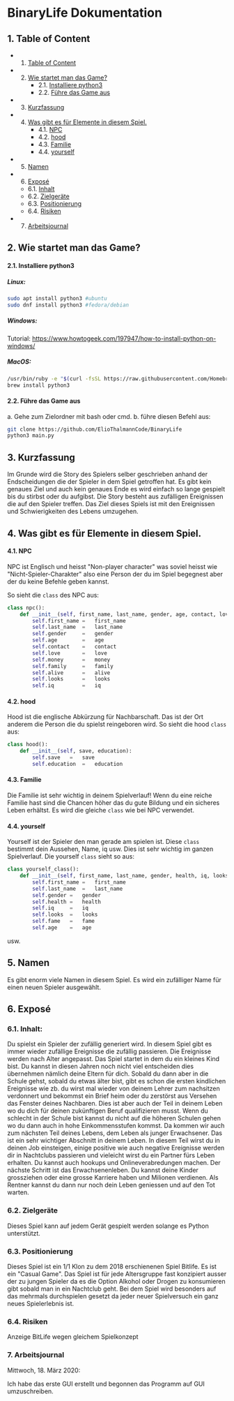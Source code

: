 # BinaryLife Dokumentation


##  1. <a name='TableofContent'></a>Table of Content
<!-- vscode-markdown-toc -->
* 1. [Table of Content](#TableofContent)
* 2. [Wie startet man das Game?](#WiestartetmandasGame)
		* 2.1. [Installiere python3](#Installierepython3)
		* 2.2. [Führe das Game aus](#FhredasGameaus)
* 3. [Kurzfassung](#Kurzfassung)
* 4. [Was gibt es für Elemente in diesem Spiel.](#WasgibtesfrElementeindiesemSpiel.)
		* 4.1. [NPC](#NPC)
		* 4.2. [hood](#hood)
		* 4.3. [Familie](#Familie)
		* 4.4. [yourself](#yourself)
* 5. [Namen](#Namen)
* 6. [Exposé](#Expos)
	* 6.1. [Inhalt](#InhaltdesGames)
	* 6.2. [Zielgeräte](#Zielgerte)
	* 6.3. [Positionierung](#Positionierung)
	* 6.4. [Risiken](#Risiken)
* 7. [Arbeitsjournal](#journal)

<!-- vscode-markdown-toc-config
	numbering=true
	autoSave=true
	/vscode-markdown-toc-config -->
<!-- /vscode-markdown-toc -->



##  2. <a name='WiestartetmandasGame'></a>Wie startet man das Game?

####  2.1. <a name='Installierepython3'></a>Installiere python3

##### Linux:
```bash
sudo apt install python3 #ubuntu
sudo dnf install python3 #fedora/debian
```
##### Windows:
Tutorial: https://www.howtogeek.com/197947/how-to-install-python-on-windows/
##### MacOS:
```bash
/usr/bin/ruby -e "$(curl -fsSL https://raw.githubusercontent.com/Homebrew/install/master/install)"
brew install python3 
```
####  2.2. <a name='FhredasGameaus'></a>Führe das Game aus
a. Gehe zum Zielordner mit bash oder cmd.
b. führe diesen Befehl aus:
```bash
git clone https://github.com/ElioThalmannCode/BinaryLife
python3 main.py
```



##  3. <a name='Kurzfassung'></a>Kurzfassung
Im Grunde wird die Story des Spielers selber geschrieben anhand der Endscheidungen die der Spieler in dem Spiel getroffen hat. Es gibt kein genaues Ziel und auch kein genaues Ende es wird einfach so lange gespielt bis du stirbst oder du aufgibst. Die Story besteht aus zufälligen Ereignissen die auf den Spieler treffen. Das Ziel dieses Spiels ist mit den Ereignissen und Schwierigkeiten des Lebens umzugehen.



##  4. <a name='WasgibtesfrElementeindiesemSpiel.'></a>Was gibt es für Elemente in diesem Spiel.

####  4.1. <a name='NPC'></a>NPC
NPC ist Englisch und heisst "Non-player character" was soviel heisst wie "Nicht-Spieler-Charakter" also eine Person der du im Spiel begegnest aber der du keine Befehle geben kannst.

So sieht die ```class``` des NPC aus:
```python
class npc():
    def __init__(self, first_name, last_name, gender, age, contact, love, money, family, alive, looks, iq):
        self.first_name =   first_name
        self.last_name  =   last_name
        self.gender     =   gender
        self.age        =   age
        self.contact    =   contact
        self.love       =   love
        self.money      =   money
        self.family     =   family
        self.alive      =   alive
        self.looks      =   looks
        self.iq         =   iq
```
####  4.2. <a name='hood'></a>hood
Hood ist die englische Abkürzung für Nachbarschaft. Das ist der Ort anderem die Person die du spielst reingeboren wird.
So sieht die hood ```class``` aus:
```python
class hood():
    def __init__(self, save, education):
        self.save   =   save
        self.education  =   education
```
####  4.3. <a name='Familie'></a>Familie
Die Familie ist sehr wichtig in deinem Spielverlauf! Wenn du eine reiche Familie hast sind die Chancen höher das du gute Bildung und ein sicheres Leben erhältst. Es wird die gleiche ```class``` wie bei NPC verwendet.

####  4.4. <a name='yourself'></a>yourself
Yourself ist der Spieler den man gerade am spielen ist. Diese ```class``` bestimmt dein Aussehen, Name, iq usw. Dies ist sehr wichtig im ganzen Spielverlauf.
Die yourself ```class``` sieht so aus:
```python
class yourself_class():
    def __init__(self, first_name, last_name, gender, health, iq, looks, fame, age):
        self.first_name =   first_name
        self.last_name  =   last_name
        self.gender =   gender
        self.health =   health
        self.iq     =   iq
        self.looks  =   looks
        self.fame   =   fame
        self.age    =   age
```
usw.



##  5. <a name='Namen'></a>Namen
Es gibt enorm viele Namen in diesem Spiel. Es wird ein zufälliger Name für einen neuen Spieler ausgewählt.



##  6. <a name='Expos'></a>Exposé
###  6.1. <a name='InhaltdesGames'></a>Inhalt:
Du spielst ein Spieler der zufällig generiert wird. In diesem Spiel gibt es immer wieder zufällige Ereignisse die zufällig passieren. Die Ereignisse werden nach Alter angepasst. Das Spiel startet in dem du ein kleines Kind bist. Du kannst in diesen Jahren noch nicht viel entscheiden dies übernehmen nämlich deine Eltern für dich. Sobald du dann aber in die Schule gehst, sobald du etwas älter bist, gibt es schon die ersten kindlichen Ereignisse wie zb. du wirst mal wieder von deinem Lehrer zum nachsitzen verdonnert und bekommst ein Brief heim oder du zerstörst aus Versehen das Fenster deines Nachbaren. Dies ist aber auch der Teil in deinem Leben wo du dich für deinen zukünftigen Beruf qualifizieren musst. Wenn du schlecht in der Schule bist kannst du nicht auf die höheren Schulen gehen wo du dann auch in hohe Einkommensstufen kommst. Da kommen wir auch zum nächsten Teil deines Lebens, dem Leben als junger Erwachsener. Das ist ein sehr wichtiger Abschnitt in deinem Leben. In diesem Teil wirst du in deinen Job einsteigen, einige positive wie auch negative Ereignisse werden dir in Nachtclubs passieren und vieleicht wirst du ein Partner fürs Leben erhalten. Du kannst auch hookups und Onlineverabredungen machen. Der nächste Schritt ist das Erwachsenenleben. Du kannst deine Kinder grossziehen oder eine grosse Karriere haben und Milionen verdienen. Als Rentner kannst du dann nur noch dein Leben geniessen und auf den Tot warten.
###  6.2. <a name='Zielgerte'></a> Zielgeräte
Dieses Spiel kann auf jedem Gerät gespielt werden solange es Python unterstützt.
###  6.3. <a name='Positionierung'></a>Positionierung
Dieses Spiel ist ein 1/1 Klon zu dem 2018 erschienenen Spiel Bitlife. Es ist ein "Casual Game". Das Spiel ist für jede Altersgruppe fast konzipiert ausser der zu jungen Spieler da es die Option Alkohol oder Drogen zu konsumieren gibt sobald man in ein Nachtclub geht. Bei dem Spiel wird besonders auf das mehrmals durchspielen gesetzt da jeder neuer Spielversuch ein ganz neues Spielerlebnis ist.
###  6.4. <a name='Risiken'></a>Risiken
Anzeige BitLife wegen gleichem Spielkonzept
### 7. <a name="journal"></a>Arbeitsjournal 
Mittwoch, 18. März 2020:

Ich habe das erste GUI erstellt und begonnen das Programm auf GUI umzuschreiben. 